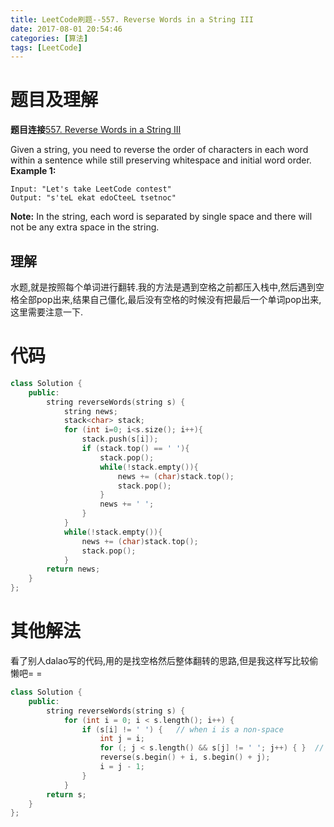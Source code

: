 ```yaml
---
title: LeetCode刷题--557. Reverse Words in a String III
date: 2017-08-01 20:54:46
categories: [算法]
tags: [LeetCode]
---
```

[](#题目及理解 "题目及理解")题目及理解
=======================

**题目连接**[557\. Reverse Words in a String III](https://leetcode.com/problems/reverse-words-in-a-string-iii/description/)

Given a string, you need to reverse the order of characters in each word within a sentence while still preserving whitespace and initial word order.  
**Example 1:**  
```
Input: "Let's take LeetCode contest"
Output: "s'teL ekat edoCteeL tsetnoc"
```

**Note:** In the string, each word is separated by single space and there will not be any extra space in the string.

[](#理解 "理解")理解
--------------

水题,就是按照每个单词进行翻转.我的方法是遇到空格之前都压入栈中,然后遇到空格全部pop出来,结果自己僵化,最后没有空格的时候没有把最后一个单词pop出来,这里需要注意一下.

[](#代码 "代码")代码
==============
```c++
class Solution {
    public:    
        string reverseWords(string s) {        
            string news;        
            stack<char> stack;        
            for (int i=0; i<s.size(); i++){            
                stack.push(s[i]);            
                if (stack.top() == ' '){                
                    stack.pop();                
                    while(!stack.empty()){                    
                        news += (char)stack.top();                    
                        stack.pop();                
                    }                
                    news += ' ';            
                }        
            }        
            while(!stack.empty()){                    
                news += (char)stack.top();                    
                stack.pop();                
            }        
        return news;    
    }
};
```

[](#其他解法 "其他解法")其他解法
====================

看了别人dalao写的代码,用的是找空格然后整体翻转的思路,但是我这样写比较偷懒吧= =  
```c++
class Solution {
    public:    
        string reverseWords(string s) {        
            for (int i = 0; i < s.length(); i++) {            
                if (s[i] != ' ') {   // when i is a non-space
                    int j = i;                
                    for (; j < s.length() && s[j] != ' '; j++) { }  // move j to the next space                
                    reverse(s.begin() + i, s.begin() + j);                
                    i = j - 1;            
                }        
            }                
        return s;    
    }
};
```